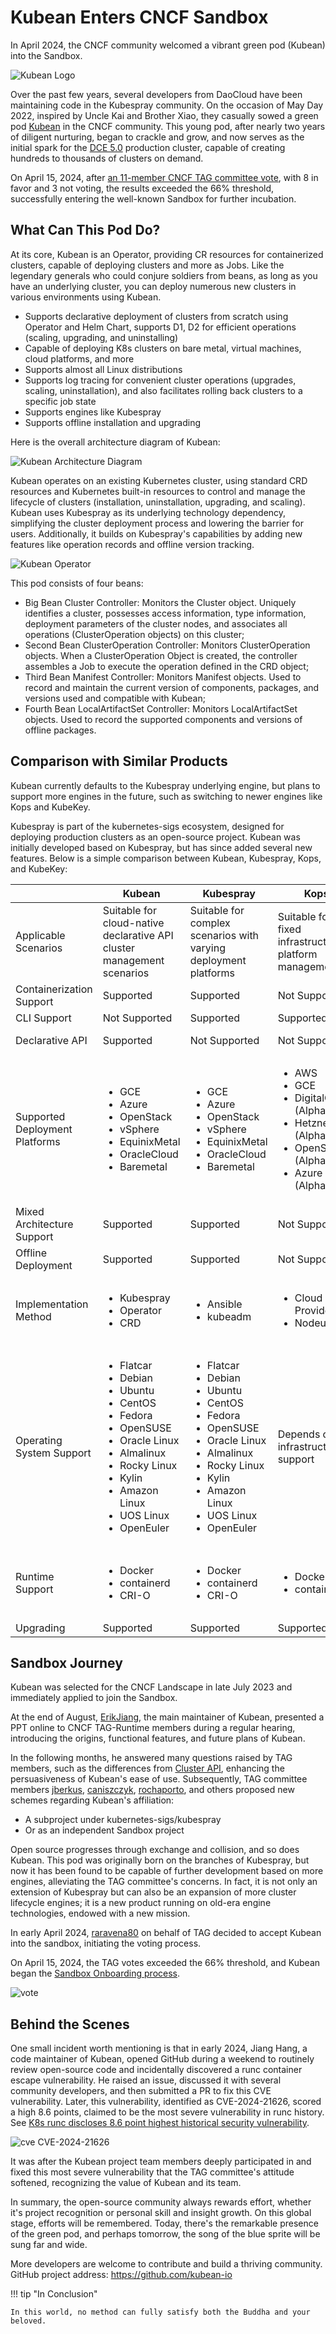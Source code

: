 # Kubean Enters CNCF Sandbox

In April 2024, the CNCF community welcomed a vibrant green pod (Kubean) into the Sandbox.

![Kubean Logo](./images/kubean01.png)

Over the past few years, several developers from DaoCloud have been maintaining code in the Kubespray community. On the occasion of May Day 2022, inspired by Uncle Kai and Brother Xiao, they casually sowed a green pod [Kubean](https://kubean-io.github.io/kubean/zh/) in the CNCF community. This young pod, after nearly two years of diligent nurturing, began to crackle and grow, and now serves as the initial spark for the [DCE 5.0](../dce/index.md) production cluster, capable of creating hundreds to thousands of clusters on demand.

On April 15, 2024, after [an 11-member CNCF TAG committee vote](https://github.com/cncf/sandbox/issues/49), with 8 in favor and 3 not voting, the results exceeded the 66% threshold, successfully entering the well-known Sandbox for further incubation.

## What Can This Pod Do?

At its core, Kubean is an Operator, providing CR resources for containerized clusters, capable of deploying clusters and more as Jobs. Like the legendary generals who could conjure soldiers from beans, as long as you have an underlying cluster, you can deploy numerous new clusters in various environments using Kubean.

- Supports declarative deployment of clusters from scratch using Operator and Helm Chart, supports D1, D2 for efficient operations (scaling, upgrading, and uninstalling)
- Capable of deploying K8s clusters on bare metal, virtual machines, cloud platforms, and more
- Supports almost all Linux distributions
- Supports log tracing for convenient cluster operations (upgrades, scaling, uninstallation), and also facilitates rolling back clusters to a specific job state
- Supports engines like Kubespray
- Supports offline installation and upgrading

Here is the overall architecture diagram of Kubean:

![Kubean Architecture Diagram](./images/kubean02.png)

Kubean operates on an existing Kubernetes cluster, using standard CRD resources and Kubernetes built-in resources to control and manage the lifecycle of clusters (installation, uninstallation, upgrading, and scaling). Kubean uses Kubespray as its underlying technology dependency, simplifying the cluster deployment process and lowering the barrier for users. Additionally, it builds on Kubespray's capabilities by adding new features like operation records and offline version tracking.

![Kubean Operator](./images/kubean03.png)

This pod consists of four beans:

- Big Bean Cluster Controller: Monitors the Cluster object.
  Uniquely identifies a cluster, possesses access information, type information, deployment parameters of the cluster nodes, and associates all operations (ClusterOperation objects) on this cluster;
- Second Bean ClusterOperation Controller: Monitors ClusterOperation objects.
  When a ClusterOperation Object is created, the controller assembles a Job to execute the operation defined in the CRD object;
- Third Bean Manifest Controller: Monitors Manifest objects.
  Used to record and maintain the current version of components, packages, and versions used and compatible with Kubean;
- Fourth Bean LocalArtifactSet Controller: Monitors LocalArtifactSet objects.
  Used to record the supported components and versions of offline packages.

## Comparison with Similar Products

Kubean currently defaults to the Kubespray underlying engine, but plans to support more engines in the future, such as switching to newer engines like Kops and KubeKey.

Kubespray is part of the kubernetes-sigs ecosystem, designed for deploying production clusters as an open-source project. Kubean was initially developed based on Kubespray, but has since added several new features. Below is a simple comparison between Kubean, Kubespray, Kops, and KubeKey:

<table>
    <thead>
        <tr>
            <th></th>
            <th><strong>Kubean</strong></th>
            <th><strong>Kubespray</strong></th>
            <th><strong>Kops</strong></th>
            <th><strong>KubeKey</strong></th>
        </tr>
    </thead>
    <tbody>
        <tr>
            <td>Applicable Scenarios</td>
            <td>Suitable for cloud-native declarative API cluster management scenarios</td>
            <td>Suitable for complex scenarios with varying deployment platforms</td>
            <td>Suitable for fixed infrastructure platform management</td>
            <td>Suitable for lightweight dependency deployment scenarios</td>
        </tr>
        <tr>
            <td>Containerization Support</td>
            <td>Supported</td>
            <td>Supported</td>
            <td>Not Supported</td>
            <td>Not Supported</td>
        </tr>
        <tr>
            <td>CLI Support</td>
            <td>Not Supported</td>
            <td>Supported</td>
            <td>Supported</td>
            <td>Supported</td>
        </tr>
        <tr>
            <td>Declarative API</td>
            <td>Supported</td>
            <td>Not Supported</td>
            <td>Not Supported</td>
            <td>Not Supported</td>
        </tr>
        <tr>
            <td>Supported Deployment Platforms</td>
            <td>
                <ul>
                    <li>GCE</li>
                    <li>Azure</li>
                    <li>OpenStack</li>
                    <li>vSphere</li>
                    <li>EquinixMetal</li>
                    <li>OracleCloud</li>
                    <li>Baremetal</li>
                </ul>
            </td>
            <td>
                <ul>
                    <li>GCE</li>
                    <li>Azure</li>
                    <li>OpenStack</li>
                    <li>vSphere</li>
                    <li>EquinixMetal</li>
                    <li>OracleCloud</li>
                    <li>Baremetal</li>
                </ul>
            </td>
            <td>
                <ul>
                    <li>AWS</li>
                    <li>GCE</li>
                    <li>DigitalOcean (Alpha)</li>
                    <li>Hetzner (Alpha)</li>
                    <li>OpenStack (Alpha)</li>
                    <li>Azure (Alpha)</li>
                </ul>
            </td>
            <td>Unknown</td>
        </tr>
        <tr>
            <td>Mixed Architecture Support</td>
            <td>Supported</td>
            <td>Supported</td>
            <td>Not Supported</td>
            <td>Not Supported</td>
        </tr>
        <tr>
            <td>Offline Deployment</td>
            <td>Supported</td>
            <td>Supported</td>
            <td>Not Supported</td>
            <td>Supported</td>
        </tr>
        <tr>
            <td>Implementation Method</td>
            <td>
                <ul>
                    <li>Kubespray</li>
                    <li>Operator</li>
                    <li>CRD</li>
                </ul>
            </td>
            <td>
                <ul>
                    <li>Ansible</li>
                    <li>kubeadm</li>
                </ul>
            </td>
            <td>
                <ul>
                    <li>Cloud Provider API</li>
                    <li>Nodeup</li>
                </ul>
            </td>
            <td>
                <ul>
                    <li>Golang</li>
                    <li>SSH</li>
                    <li>SFTP</li>
                    <li>Kubeadm</li>
                </ul>
            </td>
        </tr>
        <tr>
            <td>Operating System Support</td>
            <td>
                <ul>
                    <li>Flatcar</li>
                    <li>Debian</li>
                    <li>Ubuntu</li>
                    <li>CentOS</li>
                    <li>Fedora</li>
                    <li>OpenSUSE</li>
                    <li>Oracle Linux</li>
                    <li>Almalinux</li>
                    <li>Rocky Linux</li>
                    <li>Kylin</li>
                    <li>Amazon Linux</li>
                    <li>UOS Linux</li>
                    <li>OpenEuler</li>
                </ul>
            </td>
            <td>
                <ul>
                    <li>Flatcar</li>
                    <li>Debian</li>
                    <li>Ubuntu</li>
                    <li>CentOS</li>
                    <li>Fedora</li>
                    <li>OpenSUSE</li>
                    <li>Oracle Linux</li>
                    <li>Almalinux</li>
                    <li>Rocky Linux</li>
                    <li>Kylin</li>
                    <li>Amazon Linux</li>
                    <li>UOS Linux</li>
                    <li>OpenEuler</li>
                </ul>
            </td>
            <td>Depends on infrastructure support</td>
            <td>
                <ul>
                    <li>Ubuntu</li>
                    <li>Debian</li>
                    <li>CentOS</li>
                    <li>Almalinux</li>
                    <li>SUSE</li>
                </ul>
            </td>
        </tr>
        <tr>
            <td>Runtime Support</td>
            <td>
                <ul>
                    <li>Docker</li>
                    <li>containerd</li>
                    <li>CRI-O</li>
                </ul>
            </td>
            <td>
                <ul>
                    <li>Docker</li>
                    <li>containerd</li>
                    <li>CRI-O</li>
                </ul>
            </td>
            <td>
                <ul>
                    <li>Docker</li>
                    <li>containerd</li>
                </ul>
            </td>
            <td>
                <ul>
                    <li>Docker</li>
                    <li>containerd</li>
                    <li>CRI-O</li>
                    <li>iSula</li>
                </ul>
            </td>
        </tr>
        <tr>
            <td>Upgrading</td>
            <td>Supported</td>
            <td>Supported</td>
            <td>Supported</td>
            <td>Supported</td>
        </tr>
    </tbody>
</table>

## Sandbox Journey

Kubean was selected for the CNCF Landscape in late July 2023 and immediately applied to join the Sandbox.

At the end of August, [ErikJiang](https://github.com/ErikJiang), the main maintainer of Kubean, presented a PPT online to CNCF TAG-Runtime members during a regular hearing, introducing the origins, functional features, and future plans of Kubean.

In the following months, he answered many questions raised by TAG members, such as the differences from [Cluster API](https://github.com/kubernetes-sigs/cluster-api), enhancing the persuasiveness of Kubean's ease of use. Subsequently, TAG committee members [jberkus](https://github.com/jberkus), [caniszczyk](https://github.com/caniszczyk), [rochaporto](https://github.com/rochaporto), and others proposed new schemes regarding Kubean's affiliation:

- A subproject under kubernetes-sigs/kubespray
- Or as an independent Sandbox project

Open source progresses through exchange and collision, and so does Kubean. This pod was originally born on the branches of Kubespray, but now it has been found to be capable of further development based on more engines, alleviating the TAG committee's concerns. In fact, it is not only an extension of Kubespray but can also be an expansion of more cluster lifecycle engines; it is a new product running on old-era engine technologies, endowed with a new mission.

In early April 2024, [raravena80](https://github.com/raravena80) on behalf of TAG decided to accept Kubean into the sandbox, initiating the voting process.

On April 15, 2024, the TAG votes exceeded the 66% threshold, and Kubean began the [Sandbox Onboarding process](https://github.com/cncf/toc/issues/1301).

![vote](./images/kubean04.png)

## Behind the Scenes

One small incident worth mentioning is that in early 2024, Jiang Hang, a code maintainer of Kubean, opened GitHub during a weekend to routinely review open-source code and incidentally discovered a runc container escape vulnerability. He raised an issue, discussed it with several community developers, and then submitted a PR to fix this CVE vulnerability. Later, this vulnerability, identified as CVE-2024-21626, scored a high 8.6 points, claimed to be the most severe vulnerability in runc history. See [K8s runc discloses 8.6 point highest historical security vulnerability](https://mp.weixin.qq.com/s/sx0XbdiiR9CRjoUNAeHSYA).

![cve CVE-2024-21626](./images/kubean05.png)

It was after the Kubean project team members deeply participated in and fixed this most severe vulnerability that the TAG committee's attitude softened, recognizing the value of Kubean and its team.

In summary, the open-source community always rewards effort, whether it's project recognition or personal skill and insight growth. On this global stage, efforts will be remembered. Today, there's the remarkable presence of the green pod, and perhaps tomorrow, the song of the blue sprite will be sung far and wide.

More developers are welcome to contribute and build a thriving community. GitHub project address: <https://github.com/kubean-io>

!!! tip "In Conclusion"

    In this world, no method can fully satisfy both the Buddha and your beloved.
